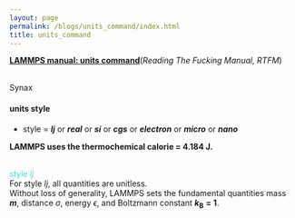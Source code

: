 ```yaml
---
layout: page
permalink: /blogs/units_command/index.html
title: units_command
---
```


**[LAMMPS manual: units command](https://docs.lammps.org/units.html)**(*Reading The Fucking Manual, RTFM*)

<br>Synax
#### units style
- style = ***lj*** or ***real*** or ***si*** or ***cgs*** or ***electron*** or ***micro*** or ***nano***

**LAMMPS uses the thermochemical calorie = 4.184 J.**


<br><font color=Turquoise>style</font> *<font color=Turquoise>lj</font>*
<br>For style *lj*, all quantities are unitless.
<br>Without loss of generality, LAMMPS sets the fundamental quantities mass ***m***, distance $\sigma$, energy $\epsilon$, and Boltzmann constant ***k***<sub>**B**</sub> **=** **1**.
